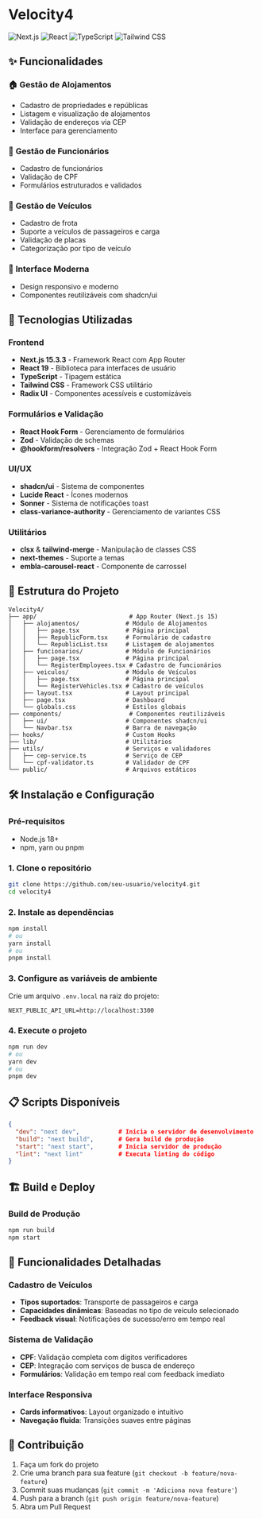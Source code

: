 # Velocity4

![Next.js](https://img.shields.io/badge/Next.js-15.3.3-black?style=flat-square&logo=next.js)
![React](https://img.shields.io/badge/React-19.0.0-blue?style=flat-square&logo=react)
![TypeScript](https://img.shields.io/badge/TypeScript-5.0-blue?style=flat-square&logo=typescript)
![Tailwind CSS](https://img.shields.io/badge/Tailwind-CSS-38B2AC?style=flat-square&logo=tailwind-css)

## ✨ Funcionalidades

### 🏠 **Gestão de Alojamentos**
- Cadastro de propriedades e repúblicas
- Listagem e visualização de alojamentos
- Validação de endereços via CEP
- Interface para gerenciamento

### 👥 **Gestão de Funcionários**
- Cadastro de funcionários
- Validação de CPF
- Formulários estruturados e validados

### 🚗 **Gestão de Veículos**
- Cadastro de frota
- Suporte a veículos de passageiros e carga
- Validação de placas
- Categorização por tipo de veículo

### 🎨 **Interface Moderna**
- Design responsivo e moderno
- Componentes reutilizáveis com shadcn/ui

## 🚀 Tecnologias Utilizadas

### Frontend
- **Next.js 15.3.3** - Framework React com App Router
- **React 19** - Biblioteca para interfaces de usuário
- **TypeScript** - Tipagem estática
- **Tailwind CSS** - Framework CSS utilitário
- **Radix UI** - Componentes acessíveis e customizáveis

### Formulários e Validação
- **React Hook Form** - Gerenciamento de formulários
- **Zod** - Validação de schemas
- **@hookform/resolvers** - Integração Zod + React Hook Form

### UI/UX
- **shadcn/ui** - Sistema de componentes
- **Lucide React** - Ícones modernos
- **Sonner** - Sistema de notificações toast
- **class-variance-authority** - Gerenciamento de variantes CSS

### Utilitários
- **clsx** & **tailwind-merge** - Manipulação de classes CSS
- **next-themes** - Suporte a temas
- **embla-carousel-react** - Componente de carrossel

## 📁 Estrutura do Projeto

```
Velocity4/
├── app/                          # App Router (Next.js 15)
│   ├── alojamentos/             # Módulo de Alojamentos
│   │   ├── page.tsx             # Página principal
│   │   ├── RepublicForm.tsx     # Formulário de cadastro
│   │   └── RepublicList.tsx     # Listagem de alojamentos
│   ├── funcionarios/            # Módulo de Funcionários
│   │   ├── page.tsx             # Página principal
│   │   └── RegisterEmployees.tsx # Cadastro de funcionários
│   ├── veiculos/                # Módulo de Veículos
│   │   ├── page.tsx             # Página principal
│   │   └── RegisterVehicles.tsx # Cadastro de veículos
│   ├── layout.tsx               # Layout principal
│   ├── page.tsx                 # Dashboard
│   └── globals.css              # Estilos globais
├── components/                   # Componentes reutilizáveis
│   ├── ui/                      # Componentes shadcn/ui
│   └── Navbar.tsx               # Barra de navegação
├── hooks/                       # Custom Hooks
├── lib/                         # Utilitários
├── utils/                       # Serviços e validadores
│   ├── cep-service.ts           # Serviço de CEP
│   └── cpf-validator.ts         # Validador de CPF
└── public/                      # Arquivos estáticos
```

## 🛠️ Instalação e Configuração

### Pré-requisitos
- Node.js 18+ 
- npm, yarn ou pnpm

### 1. Clone o repositório
```bash
git clone https://github.com/seu-usuario/velocity4.git
cd velocity4
```

### 2. Instale as dependências
```bash
npm install
# ou
yarn install
# ou
pnpm install
```

### 3. Configure as variáveis de ambiente
Crie um arquivo `.env.local` na raiz do projeto:

```env
NEXT_PUBLIC_API_URL=http://localhost:3300
```

### 4. Execute o projeto
```bash
npm run dev
# ou
yarn dev
# ou
pnpm dev
```

## 📋 Scripts Disponíveis

```json
{
  "dev": "next dev",           # Inicia o servidor de desenvolvimento
  "build": "next build",       # Gera build de produção
  "start": "next start",       # Inicia servidor de produção
  "lint": "next lint"          # Executa linting do código
}
```

## 🏗️ Build e Deploy

### Build de Produção
```bash
npm run build
npm start
```

## 🎯 Funcionalidades Detalhadas

### Cadastro de Veículos
- **Tipos suportados**: Transporte de passageiros e carga
- **Capacidades dinâmicas**: Baseadas no tipo de veículo selecionado
- **Feedback visual**: Notificações de sucesso/erro em tempo real

### Sistema de Validação
- **CPF**: Validação completa com dígitos verificadores
- **CEP**: Integração com serviços de busca de endereço
- **Formulários**: Validação em tempo real com feedback imediato

### Interface Responsiva
- **Cards informativos**: Layout organizado e intuitivo
- **Navegação fluida**: Transições suaves entre páginas

## 🤝 Contribuição

1. Faça um fork do projeto
2. Crie uma branch para sua feature (`git checkout -b feature/nova-feature`)
3. Commit suas mudanças (`git commit -m 'Adiciona nova feature'`)
4. Push para a branch (`git push origin feature/nova-feature`)
5. Abra um Pull Request
